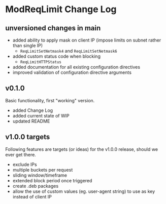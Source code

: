 # ModReqLimit Change Log

## unversioned changes in main

- added ability to apply mask on client IP (impose limits on subnet rather than single IP)
  - `ReqLimitSetNetmask4` and `ReqLimitSetNetmask6`
- added custom status code when blocking
  - `ReqLimitHTTPStatus`
- added documentation for all existing configuration directives
- improved validation of configuration directive arguments

## v0.1.0

Basic functionality, first "working" version.
- added Change Log
- added current state of WIP
- updated README

## v1.0.0 targets

Following features are targets (or ideas) for the v1.0.0 release, should we ever get there.
- exclude IPs 
- multiple buckets per request
- sliding window/timeframe
- extended block period once triggered
- create .deb packages
- allow the use of custom values (eg. user-agent string) to use as key instead of client IP
